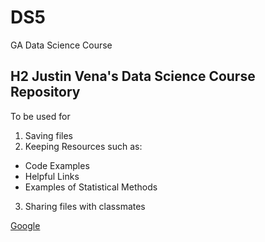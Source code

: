 # DS5
GA Data Science Course

## H2 Justin Vena's Data Science Course Repository 

To be used for

1. Saving files
2. Keeping Resources such as:
  * Code Examples
  * Helpful Links
  * Examples of Statistical Methods
3. Sharing files with classmates

[Google](https://www.google.com)

